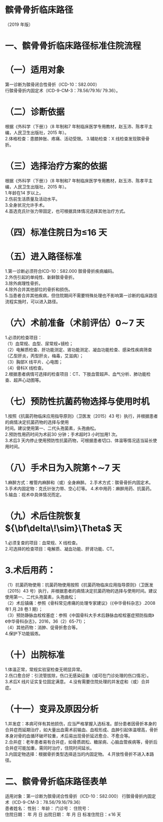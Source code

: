 # 髌骨骨折临床路径  
（2019 年版）  
# 一、髌骨骨折临床路径标准住院流程  
# （一）适用对象  
第一诊断为髌骨闭合性骨折（ICD-10：S82.000）  
行髌骨骨折内固定术（ICD-9-CM-3：78.56/79.16/ 79.36）。  
# （二）诊断依据  
根据《外科学（下册）》（8 年制和7 年制临床医学专用教材，赵玉沛、陈孝平主编，人民卫生出版社，2015 年）。  
2.体格检查：患膝肿胀、疼痛、活动受限。 3.辅助检查：X 线检查发现髌骨骨折。  
# （三）选择治疗方案的依据  
根据《外科学（下册）》（8 年制和7 年制临床医学专用教材，赵玉沛、陈孝平主编，人民卫生出版社，2015 年）。  
1.年龄在14 岁以上。  
2.伤前生活质量及活动水平。  
3.全身状况允许手术。  
4.首选克氏针张力带固定，也可根据具体情况选择其他治疗方式。  
# （四）标准住院日为≤16 天  
# （五）进入路径标准  
1.第一诊断必须符合ICD-10：S82.000 髌骨骨折疾病编码。  
2.外伤引起的单纯性、新鲜髌骨骨折。  
3.除外病理性骨折。  
4.除外合并其他部位的骨折和损伤。  
5.当患者合并其他疾病，但住院期间不需要特殊处理也不影响第一诊断的临床路径流程实施时，可以进入路径。  
# （六）术前准备（术前评估）$\mathord{\mathbf{0}}\mathord{\sim}\!\mathbf{7}$ 天  
1.必须的检查项目：  
（1）血常规、血型、尿常规$+$镜检；  
（2）电解质检查、肝功能测定、肾功能测定、凝血功能检查、感染性疾病筛查（乙型肝炎，丙型肝炎，梅毒，艾滋病）；  
（3）胸部X 线平片、心电图；  
（4）骨科X 线检查。  
2.根据患者病情可选择的检查项目：CT、下肢血管超声、血气分析、肺功能检查、超声心动图等。  
# （七）预防性抗菌药物选择与使用时机  
1.按照《抗菌药物临床应用指导原则》（卫医发〔2015〕43 号）执行，并根据患者的病情决定抗菌药物的选择与使用  
时间。建议使用第一、二代头孢菌素，头孢曲松。  
2.预防性用药时间为术前30 分钟；手术超时3 小时加用1 次。  
3.术后3 天内停止使用预防性抗菌药物，可根据患者切口、体温等情况适当延长使用时间。  
# （八）手术日为入院第$\mathord{\uparrow}\mathord{\sim}7$ 天  
1.麻醉方式：椎管内麻醉和（或）全身麻醉。 2.手术方式：髌骨骨折内固定术。 3.手术内固定物：克氏针张力带、空心钉等。  4.术中用药：麻醉用药、抗菌药。 5.输血：视术中具体情况而定。  
# （九）术后住院恢复${\bf\delta\!\sim}\Theta$ 天  
1.必须复查的项目：血常规、X 线检查。  
2.可选择的检查项目：电解质、凝血功能、肝肾功能、CT。  
# 3.术后用药：  
（1）抗菌药物使用：抗菌药物使用按照《抗菌药物临床应用指导原则》（卫医发〔2015〕43 号）执行，并根据患者的病情决定抗菌药物的选择与使用时间。建议使用第一、二代头孢菌素，头孢曲松；  
（2）术后镇痛：参照《骨科常见疼痛的处理专家建议》（《中华骨科杂志》.2008 年1 月.28 卷.1 期）；  
（3）预防静脉血栓栓塞症：参照《中国骨科大手术后静脉血栓栓塞症预防指南》《中华骨科杂志》，2016，36（2）65-71）；  
（4）其他药物：消肿、促骨折愈合等。  
4.保护下功能锻炼。  
# （十）出院标准  
1.体温正常，常规实验室检查无明显异常。  
2.伤口愈合好：引流管拔除，伤口无感染征象（或可在门诊处理的伤口情况）。  
3.术后X 线片证实复位固定满意。 4.没有需要住院处理的并发症和（或）合并症。  
# （十一）变异及原因分析  
1.并发症：本病可伴有其他损伤，应当严格掌握入选标准。部分患者因骨折本身的合并症而延期治疗，如大量出血需术前输血、血栓形成、血肿引起体温增高，骨折本身对骨的血循环破坏较重，术后易出现骨折延迟愈合、不愈合等。  
2.合并症：老年患者易有合并症，如骨质疏松、糖尿病、心脑血管疾病等，骨折后合并症可能加重，需同时治疗，住院时间延长。  
3.内固定物选择：根据骨折类型选择适当的内固定物。 4.开放性骨折不进入本路径。  
# 二、髌骨骨折临床路径表单  
适用对象：第一诊断为髌骨闭合性骨折（ICD-10：S82.000） 行髌骨骨折内固定术（ICD-9-CM-3：78.56/79.16/79.36）  
患者姓名：          性别：       年龄：       门诊号：       住院号：  
住院日期：    年   月   日  出院日期：    年   月   日  标准住院日：$\leqslant\!16$ 天  
